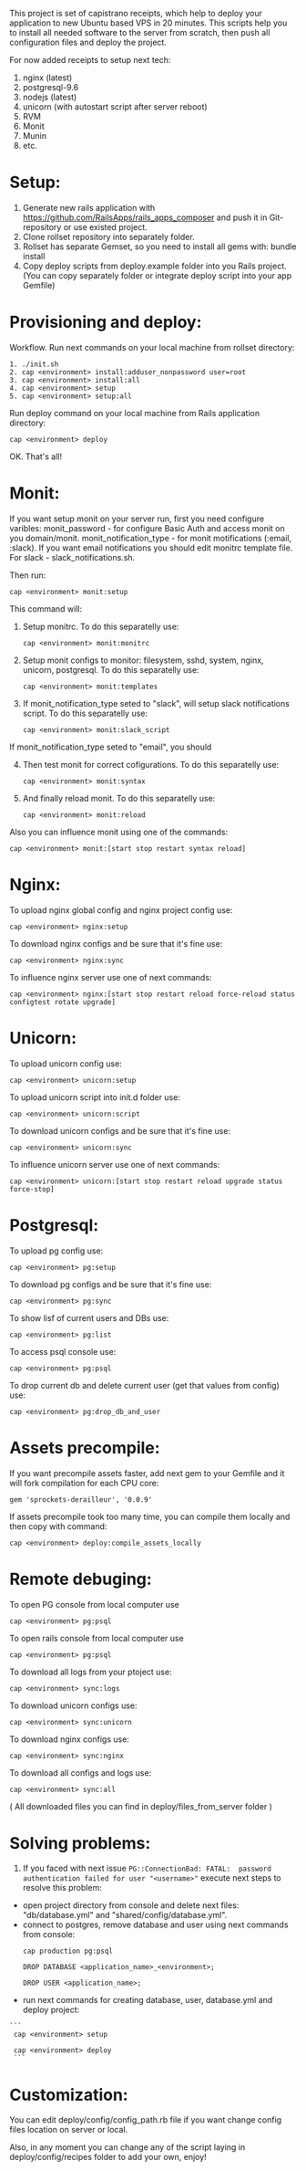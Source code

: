 This project is set of capistrano receipts, which help to deploy your application to new Ubuntu based VPS in 20 minutes.
This scripts help you to install all needed software to the server from scratch, then push all configuration files and deploy the project.

For now added receipts to setup next tech:

1. nginx (latest)
2. postgresql-9.6
3. nodejs (latest)
4. unicorn (with autostart script after server reboot)
5. RVM
6. Monit
7. Munin
8. etc.

Setup:
======

1. Generate new rails application with https://github.com/RailsApps/rails_apps_composer and push it in Git-repository or use existed project. 
2. Clone rollset repository into separately folder.
3. Rollset has separate Gemset, so you need to install all gems with: bundle install
4. Copy deploy scripts from deploy.example folder into you Rails project. (You can copy separately folder or integrate deploy script into your app Gemfile)

Provisioning and deploy:
=======

Workflow. Run next commands on your local machine from rollset directory:
```
1. ./init.sh
2. cap <environment> install:adduser_nonpassword user=root
3. cap <environment> install:all
4. cap <environment> setup
5. cap <environment> setup:all
```

Run deploy command on your local machine from Rails application directory:
```
cap <environment> deploy
```

OK. That's all!

Monit:
=========

If you want setup monit on your server run, first you need configure varibles:
monit_password - for configure Basic Auth and access monit on you domain/monit.
monit_notification_type - for monit motifications (:email, :slack). If you want email notifications you should edit monitrc template file. For slack - slack_notifications.sh.

Then run:
```
cap <environment> monit:setup
```

This command will:

1. Setup monitrc. To do this separatelly use:
    ```
    cap <environment> monit:monitrc
    ```

2. Setup monit configs to monitor: filesystem, sshd, system, nginx, unicorn, postgresql.
To do this separatelly use:
    ```
    cap <environment> monit:templates
    ```

3. If monit_notification_type seted to "slack", will setup slack notifications script.
To do this separatelly use:
    ```
    cap <environment> monit:slack_script
    ```

If monit_notification_type seted to "email", you should

4. Then test monit for correct cofigurations. To do this separatelly use:
    ```
    cap <environment> monit:syntax
    ```

5. And finally reload monit. To do this separatelly use:
    ```
    cap <environment> monit:reload
    ```

Also you can influence monit using one of the commands:
```
cap <environment> monit:[start stop restart syntax reload]
```

Nginx:
=================

To upload nginx global config and nginx project config use:
```
cap <environment> nginx:setup
```

To download nginx configs and be sure that it's fine use:
```
cap <environment> nginx:sync
```

To influence nginx server use one of next commands:
```
cap <environment> nginx:[start stop restart reload force-reload status configtest rotate upgrade]
```

Unicorn:
=================

To upload unicorn config use:
```
cap <environment> unicorn:setup
```

To upload unicorn script into init.d folder use:
```
cap <environment> unicorn:script
```

To download unicorn configs and be sure that it's fine use:
```
cap <environment> unicorn:sync
```

To influence unicorn server use one of next commands:
```
cap <environment> unicorn:[start stop restart reload upgrade status force-stop]
```


Postgresql:
=================

To upload pg config use:
```
cap <environment> pg:setup
```

To download pg configs and be sure that it's fine use:
```
cap <environment> pg:sync
```

To show lisf of current users and DBs use:
```
cap <environment> pg:list
```

To access psql console use:
```
cap <environment> pg:psql
```

To drop current db and delete current user (get that values from config) use:
```
cap <environment> pg:drop_db_and_user
```

Assets precompile:
=================

If you want precompile assets faster, add next gem to your Gemfile and it will fork compilation for each CPU core:
```
gem 'sprockets-derailleur', '0.0.9'
```

If assets precompile took too many time, you can compile them locally and then copy with command:
```
cap <environment> deploy:compile_assets_locally
```

Remote debuging:
=================

To open PG console from local computer use
```
cap <environment> pg:psql
```

To open rails console from local computer use
```
cap <environment> pg:psql
```

To download all logs from your ptoject use:
```
cap <environment> sync:logs
```

To download unicorn configs use:
```
cap <environment> sync:unicorn
```

To download nginx configs use:
```
cap <environment> sync:nginx
```

To download all configs and logs use:
```
cap <environment> sync:all
```

( All downloaded files you can find in deploy/files_from_server folder )


Solving problems:
===================

1.  If you faced with next issue `PG::ConnectionBad: FATAL:  password authentication failed for user "<username>"` execute next steps to resolve this problem:
   * open project directory from console and delete next files: "db/database.yml" and "shared/config/database.yml".
   * connect to postgres, remove database and user using next commands from console:
     ```
     cap production pg:psql

     DROP DATABASE <application_name>_<environment>;

     DROP USER <application_name>;
     ```
   * run next commands for creating database, user, database.yml and deploy project:

    ```
     cap <environment> setup

     cap <environment> deploy
     ```

Customization:
==============

You can edit deploy/config/config_path.rb file if you want change config files location on server or local.

Also, in any moment you can change any of the script laying in deploy/config/recipes folder to add your own, enjoy!
